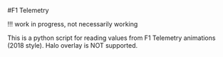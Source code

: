 #F1 Telemetry

!!! work in progress, not necessarily working

This is a python script for reading values from F1 Telemetry animations (2018 style).
Halo overlay is NOT supported.
